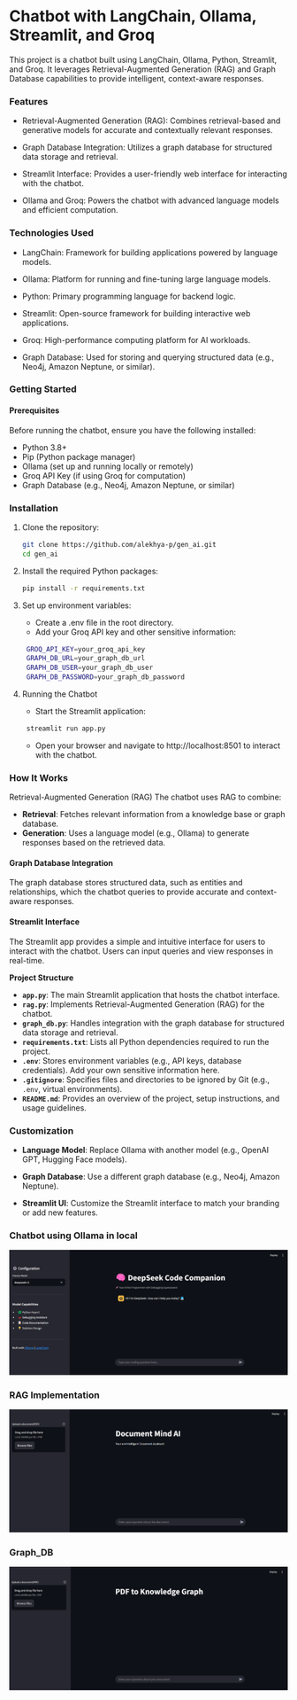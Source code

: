 # Chatbot with LangChain, Ollama, Streamlit, and Groq

This project is a chatbot built using LangChain, Ollama, Python, Streamlit, and Groq. It leverages Retrieval-Augmented Generation (RAG) and Graph Database capabilities to provide intelligent, context-aware responses.

 ### Features
- Retrieval-Augmented Generation (RAG): Combines retrieval-based and generative models for accurate and contextually relevant responses.

- Graph Database Integration: Utilizes a graph database for structured data storage and retrieval.

- Streamlit Interface: Provides a user-friendly web interface for interacting with the chatbot.

- Ollama and Groq: Powers the chatbot with advanced language models and efficient computation.

### Technologies Used
- LangChain: Framework for building applications powered by language models.

- Ollama: Platform for running and fine-tuning large language models.

- Python: Primary programming language for backend logic.

- Streamlit: Open-source framework for building interactive web applications.

- Groq: High-performance computing platform for AI workloads.

- Graph Database: Used for storing and querying structured data (e.g., Neo4j, Amazon Neptune, or similar).

### Getting Started
#### Prerequisites
Before running the chatbot, ensure you have the following installed:

- Python 3.8+
- Pip (Python package manager)
- Ollama (set up and running locally or remotely)
- Groq API Key (if using Groq for computation)
- Graph Database (e.g., Neo4j, Amazon Neptune, or similar)

### Installation
1. Clone the repository:

   ```bash
   git clone https://github.com/alekhya-p/gen_ai.git
   cd gen_ai
   ```

2. Install the required Python packages:

    ```bash
   pip install -r requirements.txt
   ```

3. Set up environment variables:
    - Create a .env file in the root directory.
    - Add your Groq API key and other sensitive information:
   ```bash
    GROQ_API_KEY=your_groq_api_key
    GRAPH_DB_URL=your_graph_db_url
    GRAPH_DB_USER=your_graph_db_user
    GRAPH_DB_PASSWORD=your_graph_db_password
   ```
    

4. Running the Chatbot
    - Start the Streamlit application:
     ```bash
      streamlit run app.py
      ```
    - Open your browser and navigate to http://localhost:8501 to interact with the chatbot.

### How It Works
Retrieval-Augmented Generation (RAG)
The chatbot uses RAG to combine:

- **Retrieval**: Fetches relevant information from a knowledge base or graph database.
- **Generation**: Uses a language model (e.g., Ollama) to generate responses based on the retrieved data.

#### Graph Database Integration
The graph database stores structured data, such as entities and relationships, which the chatbot queries to provide accurate and context-aware responses.

#### Streamlit Interface
The Streamlit app provides a simple and intuitive interface for users to interact with the chatbot. Users can input queries and view responses in real-time.

**Project Structure**
- **`app.py`**: The main Streamlit application that hosts the chatbot interface.
- **`rag.py`**: Implements Retrieval-Augmented Generation (RAG) for the chatbot.
- **`graph_db.py`**: Handles integration with the graph database for structured data storage and retrieval.
- **`requirements.txt`**: Lists all Python dependencies required to run the project.
- **`.env`**: Stores environment variables (e.g., API keys, database credentials). Add your own sensitive information here.
- **`.gitignore`**: Specifies files and directories to be ignored by Git (e.g., `.env`, virtual environments).
- **`README.md`**: Provides an overview of the project, setup instructions, and usage guidelines.

### Customization
- **Language Model**: Replace Ollama with another model (e.g., OpenAI GPT, Hugging Face models).

- **Graph Database**: Use a different graph database (e.g., Neo4j, Amazon Neptune).

- **Streamlit UI**: Customize the Streamlit interface to match your branding or add new features.

### Chatbot using Ollama in local

![Screen](images/image.png)

### RAG Implementation

![alt text](images/image-1.png)

### Graph_DB

![alt text](images/graph_db.png)


